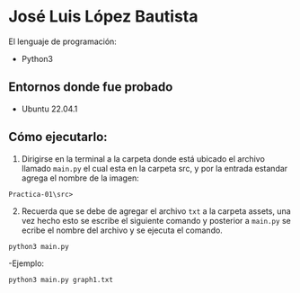 # José Luis López Bautista

El lenguaje de programación: 
- Python3

## Entornos donde fue probado
- Ubuntu 22.04.1
## Cómo ejecutarlo:
1. Dirigirse en la terminal a la carpeta donde está ubicado el archivo llamado `main.py` el cual esta en la carpeta src, y por la entrada estandar agrega el nombre de la imagen: 
```
Practica-01\src>
```
2. Recuerda que se debe de agregar el archivo `txt` a la carpeta assets, una vez hecho esto se escribe el siguiente comando y posterior a `main.py` se ecribe el nombre del archivo y se ejecuta el comando.

```
python3 main.py
```

-Ejemplo:

```
python3 main.py graph1.txt
```
